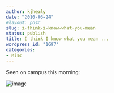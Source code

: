 ```yaml
---
author: kjhealy
date: "2010-03-24"
#layout: post
slug: i-think-i-know-what-you-mean
status: publish
title: I think I know what you mean ...
wordpress_id: '1697'
categories:
- Misc
---
```


Seen on campus this morning:

![image](https://kieranhealy.org/files/misc/safetyoption.jpg)
